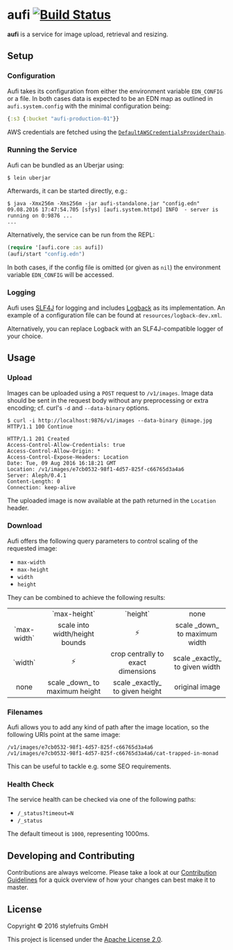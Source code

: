 # aufi [![Build Status](https://travis-ci.org/stylefruits/aufi.svg?branch=master)](https://travis-ci.org/stylefruits/aufi)

__aufi__ is a service for image upload, retrieval and resizing.

## Setup

### Configuration

Aufi takes its configuration from either the environment variable `EDN_CONFIG`
or a file. In both cases data is expected to be an EDN map as outlined in
`aufi.system.config` with the minimal configuration being:

```clojure
{:s3 {:bucket "aufi-production-01"}}
```

AWS credentials are fetched using the [`DefaultAWSCredentialsProviderChain`][chain].

[chain]: http://docs.aws.amazon.com/AWSJavaSDK/latest/javadoc/com/amazonaws/auth/DefaultAWSCredentialsProviderChain.html

### Running the Service

Aufi can be bundled as an Uberjar using:

```
$ lein uberjar
```

Afterwards, it can be started directly, e.g.:

```
$ java -Xmx256m -Xms256m -jar aufi-standalone.jar "config.edn"
09.08.2016 17:47:54.705 [sfys] [aufi.system.httpd] INFO  - server is running on 0:9876 ...
...
```

Alternatively, the service can be run from the REPL:

```clojure
(require '[aufi.core :as aufi])
(aufi/start "config.edn")
```

In both cases, if the config file is omitted (or given as `nil`) the
environment variable `EDN_CONFIG` will be accessed.

### Logging

Aufi uses [SLF4J][slf4j] for logging and includes [Logback][logback] as its
implementation. An example of a configuration file can be found at
`resources/logback-dev.xml`.

Alternatively, you can replace Logback with an SLF4J-compatible logger of your
choice.

[slf4j]: http://www.slf4j.org/
[logback]: http://logback.qos.ch/

## Usage

### Upload

Images can be uploaded using a `POST` request to `/v1/images`. Image data should
be sent in the request body without any preprocessing or extra encoding; cf.
curl's `-d` and `--data-binary` options.

    $ curl -i http://localhost:9876/v1/images --data-binary @image.jpg
    HTTP/1.1 100 Continue

    HTTP/1.1 201 Created
    Access-Control-Allow-Credentials: true
    Access-Control-Allow-Origin: *
    Access-Control-Expose-Headers: Location
    Date: Tue, 09 Aug 2016 16:18:21 GMT
    Location: /v1/images/e7cb0532-98f1-4d57-825f-c66765d3a4a6
    Server: Aleph/0.4.1
    Content-Length: 0
    Connection: keep-alive

The uploaded image is now available at the path returned in the `Location`
header.

### Download

Aufi offers the following query parameters to control scaling of the requested
image:

  - `max-width`
  - `max-height`
  - `width`
  - `height`

They can be combined to achieve the following results:

<table style='text-align: center'>
  <tr>
    <td/>
    <td>`max-height`</td>
    <td>`height`</td>
    <td>none</td>
  </tr>
  <tr>
    <td>`max-width`</td>
    <td>scale into width/height bounds</td>
    <td>⚡</td>
    <td>scale _down_ to maximum width</td>
  </tr>
  <tr>
    <td>`width`</td>
    <td>⚡</td>
    <td>crop centrally to exact dimensions</td>
    <td>scale _exactly_ to given width</td>
  </tr>
  <tr>
    <td>none</td>
    <td>scale _down_ to maximum height</td>
    <td>scale _exactly_ to given height</td>
    <td>original image</td>
  </tr>
</table>

### Filenames

Aufi allows you to add any kind of path after the image location, so the
following URIs point at the same image:

```
/v1/images/e7cb0532-98f1-4d57-825f-c66765d3a4a6
/v1/images/e7cb0532-98f1-4d57-825f-c66765d3a4a6/cat-trapped-in-monad
```

This can be useful to tackle e.g. some SEO requirements.

### Health Check

The service health can be checked via one of the following paths:

  - `/_status?timeout=N`
  - `/_status`

The default timeout is `1000`, representing 1000ms.

## Developing and Contributing

Contributions are always welcome. Please take a look at our [Contribution
Guidelines](CONTRIBUTING.md) for a quick overview of how your changes can best
make it to master.

## License

Copyright &copy; 2016 stylefruits GmbH

This project is licensed under the [Apache License 2.0][license].

[license]: http://www.apache.org/licenses/LICENSE-2.0.html
